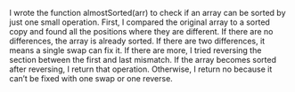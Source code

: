I wrote the function almostSorted(arr) to check if an array can be sorted by just one small operation. First, I compared the original array to a sorted copy and found all the positions where they are different. If there are no differences, the array is already sorted. If there are two differences, it means a single swap can fix it. If there are more, I tried reversing the section between the first and last mismatch. If the array becomes sorted after reversing, I return that operation. Otherwise, I return no because it can’t be fixed with one swap or one reverse.
